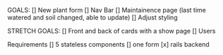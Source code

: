 GOALS:
[] New plant form
[] Nav Bar
[] Maintainence page (last time watered and soil changed, able to update)
[] Adjust styling



STRETCH GOALS:
[] Front and back of cards with a show page
[] Users


Requirements
[] 5 stateless components
[] one form
[x] rails backend
